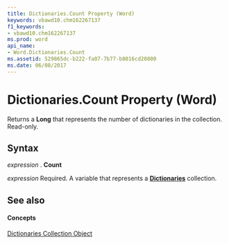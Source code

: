 ```yaml
---
title: Dictionaries.Count Property (Word)
keywords: vbawd10.chm162267137
f1_keywords:
- vbawd10.chm162267137
ms.prod: word
api_name:
- Word.Dictionaries.Count
ms.assetid: 529865dc-b222-fa07-7b77-b8016cd20800
ms.date: 06/08/2017
---
```



# Dictionaries.Count Property (Word)

Returns a  **Long** that represents the number of dictionaries in the collection. Read-only.


## Syntax

 _expression_ . **Count**

 _expression_ Required. A variable that represents a **[Dictionaries](dictionaries-object-word.md)** collection.


## See also


#### Concepts


[Dictionaries Collection Object](dictionaries-object-word.md)


